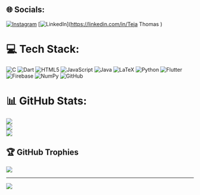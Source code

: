 
## 🌐 Socials:
[![Instagram](https://img.shields.io/badge/Instagram-%23E4405F.svg?logo=Instagram&logoColor=white)](https://instagram.com/art3mis.64) [![LinkedIn](https://img.shields.io/badge/LinkedIn-%230077B5.svg?logo=linkedin&logoColor=white)](https://linkedin.com/in/Teja Thomas ) 

# 💻 Tech Stack:
![C](https://img.shields.io/badge/c-%2300599C.svg?style=flat&logo=c&logoColor=white) ![Dart](https://img.shields.io/badge/dart-%230175C2.svg?style=flat&logo=dart&logoColor=white) ![HTML5](https://img.shields.io/badge/html5-%23E34F26.svg?style=flat&logo=html5&logoColor=white) ![JavaScript](https://img.shields.io/badge/javascript-%23323330.svg?style=flat&logo=javascript&logoColor=%23F7DF1E) ![Java](https://img.shields.io/badge/java-%23ED8B00.svg?style=flat&logo=openjdk&logoColor=white) ![LaTeX](https://img.shields.io/badge/latex-%23008080.svg?style=flat&logo=latex&logoColor=white) ![Python](https://img.shields.io/badge/python-3670A0?style=flat&logo=python&logoColor=ffdd54) ![Flutter](https://img.shields.io/badge/Flutter-%2302569B.svg?style=flat&logo=Flutter&logoColor=white) ![Firebase](https://img.shields.io/badge/firebase-a08021?style=flat&logo=firebase&logoColor=ffcd34) ![NumPy](https://img.shields.io/badge/numpy-%23013243.svg?style=flat&logo=numpy&logoColor=white) ![GitHub](https://img.shields.io/badge/github-%23121011.svg?style=flat&logo=github&logoColor=white)
# 📊 GitHub Stats:
![](https://github-readme-stats.vercel.app/api?username=TejaThomas64&theme=dark&hide_border=false&include_all_commits=true&count_private=true)<br/>
![](https://nirzak-streak-stats.vercel.app/?user=TejaThomas64&theme=dark&hide_border=false)<br/>
![](https://github-readme-stats.vercel.app/api/top-langs/?username=TejaThomas64&theme=dark&hide_border=false&include_all_commits=true&count_private=true&layout=compact)

## 🏆 GitHub Trophies
![](https://github-profile-trophy.vercel.app/?username=TejaThomas64&theme=radical&no-frame=false&no-bg=true&margin-w=4)

---
[![](https://visitcount.itsvg.in/api?id=TejaThomas64&icon=0&color=0)](https://visitcount.itsvg.in)

<!-- Proudly created with GPRM ( https://gprm.itsvg.in ) -->
